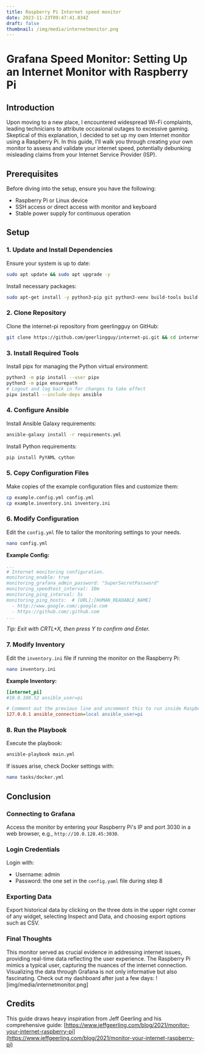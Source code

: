 ```yaml
---
title: Raspberry Pi Internet speed monitor
date: 2023-11-23T09:47:41.834Z
draft: false
thumbnail: /img/media/internetmonitor.png
---
```

# Grafana Speed Monitor: Setting Up an Internet Monitor with Raspberry Pi

## Introduction

Upon moving to a new place, I encountered widespread Wi-Fi complaints, leading technicians to attribute occasional outages to excessive gaming. Skeptical of this explanation, I decided to set up my own Internet monitor using a Raspberry Pi. In this guide, I'll walk you through creating your own monitor to assess and validate your internet speed, potentially debunking misleading claims from your Internet Service Provider (ISP).

## Prerequisites

Before diving into the setup, ensure you have the following:

- Raspberry Pi or Linux device
- SSH access or direct access with monitor and keyboard
- Stable power supply for continuous operation

## Setup

### 1. Update and Install Dependencies

Ensure your system is up to date:
```bash
sudo apt update && sudo apt upgrade -y
```

Install necessary packages:
```bash
sudo apt-get install -y python3-pip git python3-venv build-tools build-essentials
```

### 2. Clone Repository

Clone the internet-pi repository from geerlingguy on GitHub:
```bash
git clone https://github.com/geerlingguy/internet-pi.git && cd internet-pi
```

### 3. Install Required Tools

Install pipx for managing the Python virtual environment:
```bash
python3 -m pip install --user pipx
python3 -m pipx ensurepath
# Logout and log back in for changes to take effect
pipx install --include-deps ansible
```

### 4. Configure Ansible

Install Ansible Galaxy requirements:
```bash
ansible-galaxy install -r requirements.yml
```

Install Python requirements:
```bash
pip install PyYAML cython
```

### 5. Copy Configuration Files

Make copies of the example configuration files and customize them:
```bash
cp example.config.yml config.yml
cp example.inventory.ini inventory.ini
```

### 6. Modify Configuration

Edit the `config.yml` file to tailor the monitoring settings to your needs.

```bash
nano config.yml
```
**Example Config:**
```yaml
...
# Internet monitoring configuration.
monitoring_enable: true
monitoring_grafana_admin_password: "SuperSecretPassword"
monitoring_speedtest_interval: 10m
monitoring_ping_interval: 5s
monitoring_ping_hosts:  # [URL];[HUMAN_READABLE_NAME]
  - http://www.google.com/;google.com
  - https://github.com/;github.com
...
```
*Tip: Exit with CRTL+X, then press Y to confirm and Enter.*

### 7. Modify Inventory

Edit the `inventory.ini` file if running the monitor on the Raspberry Pi:

```bash
nano inventory.ini
```
**Example Inventory:**
```ini
[internet_pi]
#10.0.100.52 ansible_user=pi

# Comment out the previous line and uncomment this to run inside Raspberry Pi.
127.0.0.1 ansible_connection=local ansible_user=pi
``` 

### 8. Run the Playbook

Execute the playbook:
```bash
ansible-playbook main.yml
```

If issues arise, check Docker settings with:
```bash
nano tasks/docker.yml
```

## Conclusion

### Connecting to Grafana

Access the monitor by entering your Raspberry Pi's IP and port 3030 in a web browser, e.g., `http://10.0.128.45:3030`.

### Login Credentials

Login with:
- Username: admin
- Password: the one set in the `config.yaml` file during step 8

### Exporting Data

Export historical data by clicking on the three dots in the upper right corner of any widget, selecting Inspect and Data, and choosing export options such as CSV.

### Final Thoughts

This monitor served as crucial evidence in addressing internet issues, providing real-time data reflecting the user experience. The Raspberry Pi mimics a typical user, capturing the nuances of the internet connection. Visualizing the data through Grafana is not only informative but also fascinating. Check out my dashboard after just a few days:
![img/media/internetmonitor.png]

## Credits

This guide draws heavy inspiration from Jeff Geerling and his comprehensive guide: [https://www.jeffgeerling.com/blog/2021/monitor-your-internet-raspberry-pi](https://www.jeffgeerling.com/blog/2021/monitor-your-internet-raspberry-pi)